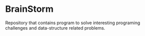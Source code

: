 # BrainStorm
Repository that contains program to solve interesting programing challenges and data-structure related problems.
